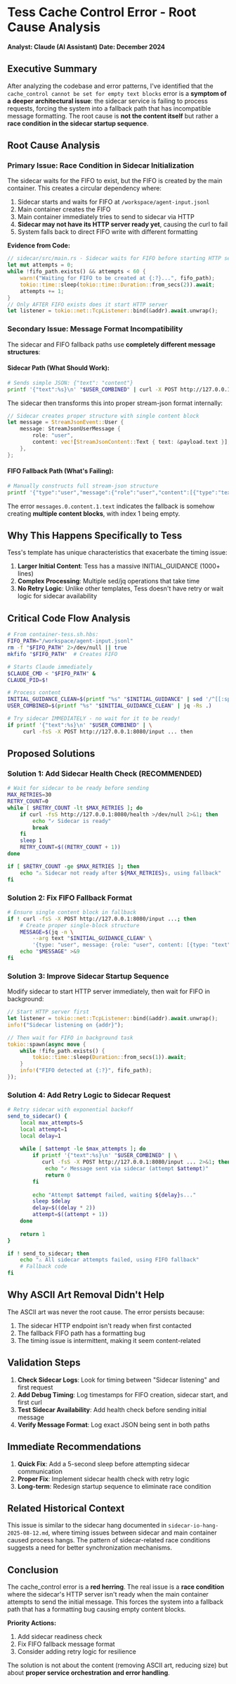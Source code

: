 # Tess Cache Control Error - Root Cause Analysis
**Analyst: Claude (AI Assistant)**
**Date: December 2024**

## Executive Summary

After analyzing the codebase and error patterns, I've identified that the `cache_control cannot be set for empty text blocks` error is a **symptom of a deeper architectural issue**: the sidecar service is failing to process requests, forcing the system into a fallback path that has incompatible message formatting. The root cause is **not the content itself** but rather a **race condition in the sidecar startup sequence**.

## Root Cause Analysis

### Primary Issue: Race Condition in Sidecar Initialization

The sidecar waits for the FIFO to exist, but the FIFO is created by the main container. This creates a circular dependency where:
1. Sidecar starts and waits for FIFO at `/workspace/agent-input.jsonl`
2. Main container creates the FIFO
3. Main container immediately tries to send to sidecar via HTTP
4. **Sidecar may not have its HTTP server ready yet**, causing the curl to fail
5. System falls back to direct FIFO write with different formatting

**Evidence from Code:**
```rust
// sidecar/src/main.rs - Sidecar waits for FIFO before starting HTTP server
let mut attempts = 0;
while !fifo_path.exists() && attempts < 60 {
    warn!("Waiting for FIFO to be created at {:?}...", fifo_path);
    tokio::time::sleep(tokio::time::Duration::from_secs(2)).await;
    attempts += 1;
}
// Only AFTER FIFO exists does it start HTTP server
let listener = tokio::net::TcpListener::bind(&addr).await.unwrap();
```

### Secondary Issue: Message Format Incompatibility

The sidecar and FIFO fallback paths use **completely different message structures**:

#### Sidecar Path (What Should Work):
```bash
# Sends simple JSON: {"text": "content"}
printf '{"text":%s}\n' "$USER_COMBINED" | curl -X POST http://127.0.0.1:8080/input
```

The sidecar then transforms this into proper stream-json format internally:
```rust
// Sidecar creates proper structure with single content block
let message = StreamJsonEvent::User {
    message: StreamJsonUserMessage {
        role: "user",
        content: vec![StreamJsonContent::Text { text: &payload.text }],
    },
};
```

#### FIFO Fallback Path (What's Failing):
```bash
# Manually constructs full stream-json structure
printf '{"type":"user","message":{"role":"user","content":[{"type":"text","text":%s}]}}\n' "$USER_COMBINED" >&9
```

The error `messages.0.content.1.text` indicates the fallback is somehow creating **multiple content blocks**, with index 1 being empty.

## Why This Happens Specifically to Tess

Tess's template has unique characteristics that exacerbate the timing issue:

1. **Larger Initial Content**: Tess has a massive INITIAL_GUIDANCE (1000+ lines)
2. **Complex Processing**: Multiple sed/jq operations that take time
3. **No Retry Logic**: Unlike other templates, Tess doesn't have retry or wait logic for sidecar availability

## Critical Code Flow Analysis

```bash
# From container-tess.sh.hbs:
FIFO_PATH="/workspace/agent-input.jsonl"
rm -f "$FIFO_PATH" 2>/dev/null || true
mkfifo "$FIFO_PATH"  # Creates FIFO

# Starts Claude immediately
$CLAUDE_CMD < "$FIFO_PATH" &
CLAUDE_PID=$!

# Process content
INITIAL_GUIDANCE_CLEAN=$(printf "%s" "$INITIAL_GUIDANCE" | sed '/^[[:space:]]*$/d' | sed 's/[[:space:]]*$//')
USER_COMBINED=$(printf "%s" "$INITIAL_GUIDANCE_CLEAN" | jq -Rs .)

# Try sidecar IMMEDIATELY - no wait for it to be ready!
if printf '{"text":%s}\n' "$USER_COMBINED" | \
     curl -fsS -X POST http://127.0.0.1:8080/input ... then
```

## Proposed Solutions

### Solution 1: Add Sidecar Health Check (RECOMMENDED)
```bash
# Wait for sidecar to be ready before sending
MAX_RETRIES=30
RETRY_COUNT=0
while [ $RETRY_COUNT -lt $MAX_RETRIES ]; do
    if curl -fsS http://127.0.0.1:8080/health >/dev/null 2>&1; then
        echo "✓ Sidecar is ready"
        break
    fi
    sleep 1
    RETRY_COUNT=$((RETRY_COUNT + 1))
done

if [ $RETRY_COUNT -ge $MAX_RETRIES ]; then
    echo "⚠️ Sidecar not ready after ${MAX_RETRIES}s, using fallback"
fi
```

### Solution 2: Fix FIFO Fallback Format
```bash
# Ensure single content block in fallback
if ! curl -fsS -X POST http://127.0.0.1:8080/input ...; then
    # Create proper single-block structure
    MESSAGE=$(jq -n \
        --arg text "$INITIAL_GUIDANCE_CLEAN" \
        '{type: "user", message: {role: "user", content: [{type: "text", text: $text}]}}')
    echo "$MESSAGE" >&9
fi
```

### Solution 3: Improve Sidecar Startup Sequence
Modify sidecar to start HTTP server immediately, then wait for FIFO in background:
```rust
// Start HTTP server first
let listener = tokio::net::TcpListener::bind(&addr).await.unwrap();
info!("Sidecar listening on {addr}");

// Then wait for FIFO in background task
tokio::spawn(async move {
    while !fifo_path.exists() {
        tokio::time::sleep(Duration::from_secs(1)).await;
    }
    info!("FIFO detected at {:?}", fifo_path);
});
```

### Solution 4: Add Retry Logic to Sidecar Request
```bash
# Retry sidecar with exponential backoff
send_to_sidecar() {
    local max_attempts=5
    local attempt=1
    local delay=1
    
    while [ $attempt -le $max_attempts ]; do
        if printf '{"text":%s}\n' "$USER_COMBINED" | \
           curl -fsS -X POST http://127.0.0.1:8080/input ... 2>&1; then
            echo "✓ Message sent via sidecar (attempt $attempt)"
            return 0
        fi
        
        echo "Attempt $attempt failed, waiting ${delay}s..."
        sleep $delay
        delay=$((delay * 2))
        attempt=$((attempt + 1))
    done
    
    return 1
}

if ! send_to_sidecar; then
    echo "⚠️ All sidecar attempts failed, using FIFO fallback"
    # Fallback code
fi
```

## Why ASCII Art Removal Didn't Help

The ASCII art was never the root cause. The error persists because:
1. The sidecar HTTP endpoint isn't ready when first contacted
2. The fallback FIFO path has a formatting bug
3. The timing issue is intermittent, making it seem content-related

## Validation Steps

1. **Check Sidecar Logs**: Look for timing between "Sidecar listening" and first request
2. **Add Debug Timing**: Log timestamps for FIFO creation, sidecar start, and first curl
3. **Test Sidecar Availability**: Add health check before sending initial message
4. **Verify Message Format**: Log exact JSON being sent in both paths

## Immediate Recommendations

1. **Quick Fix**: Add a 5-second sleep before attempting sidecar communication
2. **Proper Fix**: Implement sidecar health check with retry logic  
3. **Long-term**: Redesign startup sequence to eliminate race condition

## Related Historical Context

This issue is similar to the sidecar hang documented in `sidecar-io-hang-2025-08-12.md`, where timing issues between sidecar and main container caused process hangs. The pattern of sidecar-related race conditions suggests a need for better synchronization mechanisms.

## Conclusion

The cache_control error is a **red herring**. The real issue is a **race condition** where the sidecar's HTTP server isn't ready when the main container attempts to send the initial message. This forces the system into a fallback path that has a formatting bug causing empty content blocks.

**Priority Actions:**
1. Add sidecar readiness check
2. Fix FIFO fallback message format
3. Consider adding retry logic for resilience

The solution is not about the content (removing ASCII art, reducing size) but about **proper service orchestration and error handling**.
